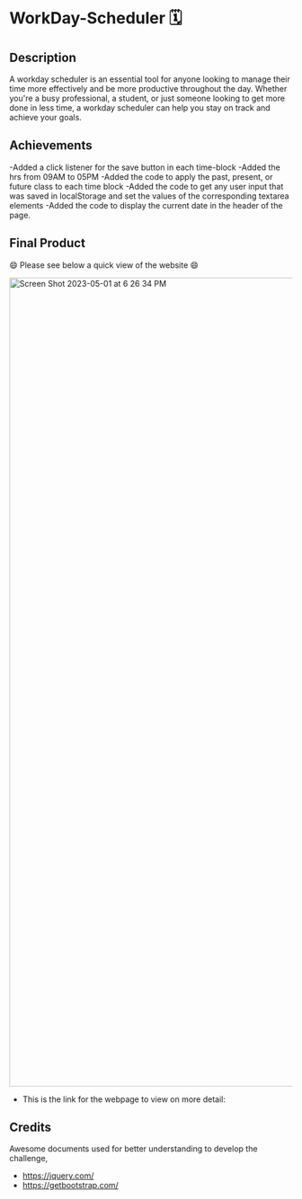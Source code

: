 # WorkDay-Scheduler 🗓️

## Description
A workday scheduler is an essential tool for anyone looking to manage their time more effectively and be more productive throughout the day. Whether you're a busy professional, a student, or just someone looking to get more done in less time, a workday scheduler can help you stay on track and achieve your goals.


## Achievements
-Added a click listener for the save button in each time-block
-Added the hrs from 09AM to 05PM 
-Added the code to apply the past, present, or future class to each time block
-Added the code to get any user input that was saved in localStorage and set the values of the corresponding textarea elements
-Added the code to display the current date in the header of the page.

## Final Product

 
😄 Please see below a quick view of the website 😄 

<img width="1440" alt="Screen Shot 2023-05-01 at 6 26 34 PM" src="https://user-images.githubusercontent.com/128196586/235542364-80430c60-62b4-469e-927a-c671538ebd65.png">

- This is the link for the webpage to view on more detail: 

## Credits 

Awesome documents used for better understanding to develop the challenge,

- https://jquery.com/
- https://getbootstrap.com/
